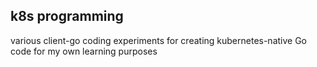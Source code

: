 ## k8s programming

various client-go coding experiments for creating kubernetes-native Go code for my own learning purposes
